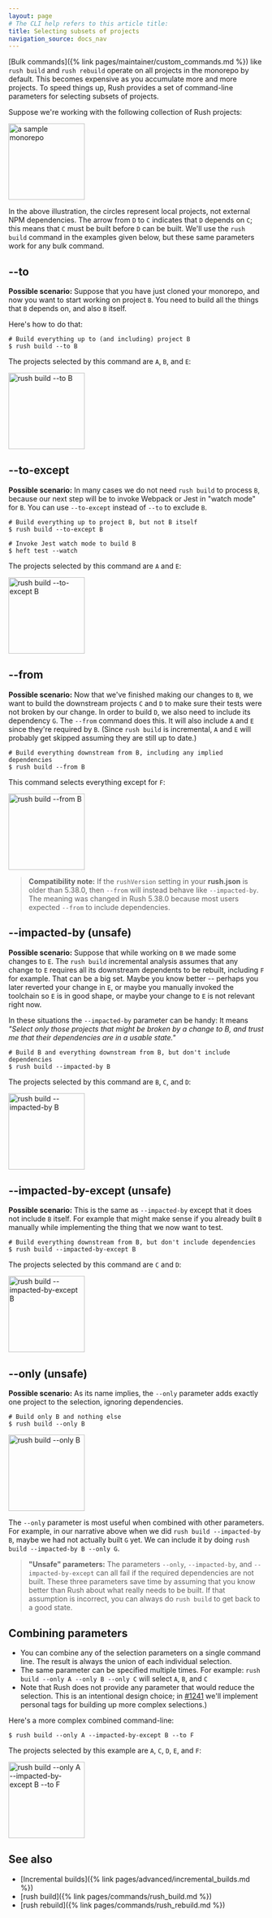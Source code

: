 ```yaml
---
layout: page
# The CLI help refers to this article title:
title: Selecting subsets of projects
navigation_source: docs_nav
---
```


[Bulk commands]({% link pages/maintainer/custom_commands.md %}) like `rush build` and `rush rebuild` operate on
all projects in the monorepo by default.  This becomes expensive as you accumulate more and more projects.
To speed things up, Rush provides a set of command-line parameters for selecting subsets of projects.

Suppose we're working with the following collection of Rush projects:

<img src="/images/docs/selection-intro.svg" alt="a sample monorepo" style="height: 150px;" />

In the above illustration, the circles represent local projects, not external NPM dependencies.
The arrow from `D` to `C` indicates that `D` depends on `C`; this means that `C` must be built before
`D` can be built.  We'll use the `rush build` command in the examples given below, but these same parameters
work for any bulk command.


## -<!---->-to

**Possible scenario:** Suppose that you have just cloned your monorepo, and now you want to start working
on project `B`.  You need to build all the things that `B` depends on, and also `B` itself.

Here's how to do that:

```shell
# Build everything up to (and including) project B
$ rush build --to B
```

The projects selected by this command are `A`, `B`, and `E`:

<img src="/images/docs/selection-to.svg" alt="rush build --to B" style="height: 150px;" />

## -<!---->-to-except

**Possible scenario:** In many cases we do not need `rush build` to process `B`, because our next step
will be to invoke Webpack or Jest in "watch mode" for `B`.  You can use `--to-except` instead
of `--to` to exclude `B`.

```shell
# Build everything up to project B, but not B itself
$ rush build --to-except B

# Invoke Jest watch mode to build B
$ heft test --watch
```

The projects selected by this command are `A` and `E`:

<img src="/images/docs/selection-to-except.svg" alt="rush build --to-except B" style="height: 150px;" />

## -<!---->-from

**Possible scenario:** Now that we've finished making our changes to `B`, we want to build the downstream
projects `C` and `D` to make sure their tests were not broken by our change.  In order to build `D`,
we also need to include its dependency `G`.  The `--from` command does this.  It will also include `A` and `E`
since they're required by `B`.  (Since `rush build` is incremental, `A` and `E` will probably get skipped assuming
they are still up to date.)


```shell
# Build everything downstream from B, including any implied dependencies
$ rush build --from B
```

This command selects everything except for `F`:

<img src="/images/docs/selection-from.svg" alt="rush build --from B" style="height: 150px;" />

> **Compatibility note:**  If the `rushVersion` setting in your **rush.json** is older than 5.38.0,
> then `--from` will instead behave like `--impacted-by`.  The meaning was changed in Rush 5.38.0 because
> most users expected `--from` to include dependencies.


## -<!---->-impacted-by (unsafe)

**Possible scenario:** Suppose that while working on `B` we made some changes to `E`.  The `rush build`
incremental analysis assumes that any change to `E` requires all its downstream dependents to be rebuilt,
including `F` for example.  That can be a big set.  Maybe you know better -- perhaps you later reverted your change
in `E`, or maybe you manually invoked the toolchain so `E` is in good shape, or maybe your change to `E` is
not relevant right now.

In these situations the `--impacted-by` parameter can be handy: It means *"Select only those projects
that might be broken by a change to B, and trust me that their dependencies are in a usable state."*

```shell
# Build B and everything downstream from B, but don't include dependencies
$ rush build --impacted-by B
```

The projects selected by this command are `B`, `C`, and `D`:

<img src="/images/docs/selection-impact.svg" alt="rush build --impacted-by B" style="height: 150px;" />

## -<!---->-impacted-by-except (unsafe)

**Possible scenario:** This is the same as `--impacted-by` except that it does not include `B` itself.  For example
that might make sense if you already built `B` manually while implementing the thing that we now want to test.

```shell
# Build everything downstream from B, but don't include dependencies
$ rush build --impacted-by-except B
```

The projects selected by this command are `C` and `D`:

<img src="/images/docs/selection-impact-except.svg" alt="rush build --impacted-by-except B" style="height: 150px;" />

## -<!---->-only (unsafe)

**Possible scenario:** As its name implies, the `--only` parameter adds exactly one project to the selection,
ignoring dependencies.

```shell
# Build only B and nothing else
$ rush build --only B
```

<img src="/images/docs/selection-only.svg" alt="rush build --only B" style="height: 150px;" />

The `--only` parameter is most useful when combined with other parameters.  For example, in our narrative above
when we did `rush build --impacted-by B`, maybe we had not actually built `G` yet.  We can include it by
doing `rush build --impacted-by B --only G`.

> **"Unsafe" parameters:** The parameters `--only`, `--impacted-by`, and `--impacted-by-except` can all fail if the
> required dependencies are not built.  These three parameters save time by assuming that you know better than Rush
> about what really needs to be built.  If that assumption is incorrect, you can always do `rush build` to get back
> to a good state.

## Combining parameters

- You can combine any of the selection parameters on a single command line.  The result is always the union of each
  individual selection.
- The same parameter can be specified multiple times. For example: `rush build --only A --only B --only C`
  will select `A`, `B`, and `C`
- Note that Rush does not provide any parameter that would reduce the selection.  This is an intentional design choice;
  in [#1241](https://github.com/microsoft/rushstack/issues/1241) we'll implement personal tags for building up more
  complex selections.)

Here's a more complex combined command-line:

```shell
$ rush build --only A --impacted-by-except B --to F
```

The projects selected by this example are `A`, `C`, `D`, `E`, and `F`:

<img src="/images/docs/selection-multi.svg" alt="rush build --only A --impacted-by-except B --to F" style="height: 150px;" />


## See also

- [Incremental builds]({% link pages/advanced/incremental_builds.md %})
- [rush build]({% link pages/commands/rush_build.md %})
- [rush rebuild]({% link pages/commands/rush_rebuild.md %})
